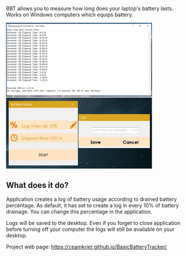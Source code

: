 
BBT allows you to measure how long does your laptop's battery lasts.
Works on Windows computers which equips battery.

<p><img src="https://github.com/CeamKrier/BasicBatteryTracker/blob/master/docs/assets/img/log.JPG" alt="BatteryLog" width="400px" />
<img src="https://github.com/CeamKrier/BasicBatteryTracker/blob/master/docs/assets/img/app.JPG" alt="BatteryLog" width="400px" /></p>

## What does it do?
Application creates a log of battery usage according to drained battery percentage. As default, it has set to create a log in every 10% of battery drainage. You can change this percentage in the application.

Logs will be saved to the desktop. Even if you forget to close application before turning off your computer the logs will still be available on your desktop.

Project web page: 
https://ceamkrier.github.io/BasicBatteryTracker/
